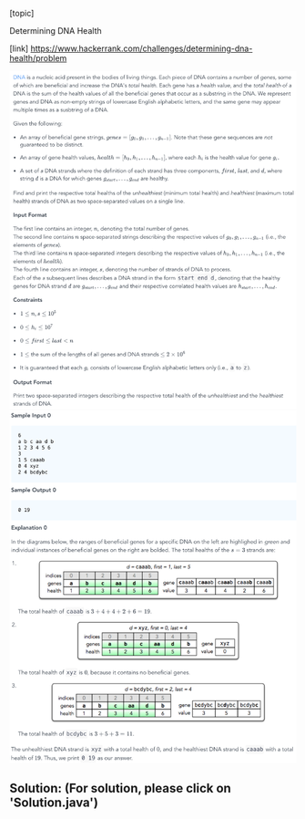 [topic]

Determining DNA Health

[link]
https://www.hackerrank.com/challenges/determining-dna-health/problem


![Alt text](q1.png?raw=true "Title")
![Alt text](q2.png?raw=true "Title")

## Solution: (For solution, please click on 'Solution.java')